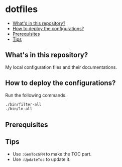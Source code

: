 # dotfiles

<!-- vim-markdown-toc GFM -->

* [What's in this repository?](#whats-in-this-repository)
* [How to deploy the configurations?](#how-to-deploy-the-configurations)
* [Prerequisites](#prerequisites)
* [Tips](#tips)

<!-- vim-markdown-toc -->

## What's in this repository?

My local configuration files and their documentations.

## How to deploy the configurations?

Run the following commands.

```sh
./bin/filter-all
./bin/ln-all
```

## Prerequisites

## Tips

- Use `:GenTocGFM` to make the TOC part.
- Use `:UpdateToc` to update it.



